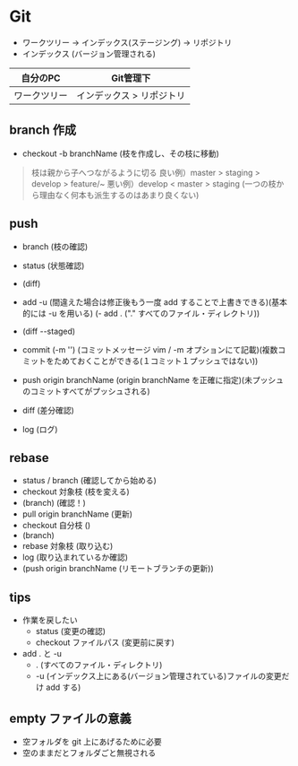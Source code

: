 # Git
- ワークツリー -> インデックス(ステージング) -> リポジトリ
- インデックス (バージョン管理される)

|   自分のPC   |         Git管理下         |
| :----------: | :-----------------------: |
| ワークツリー | インデックス > リポジトリ |

## branch 作成
- checkout -b branchName (枝を作成し、その枝に移動)
> 枝は親から子へつながるように切る
> 良い例）master > staging > develop > feature/~
> 悪い例）develop < master > staging (一つの枝から理由なく何本も派生するのはあまり良くない)


## push
- branch (枝の確認)
- status (状態確認)
- (diff)
- add -u  (間違えた場合は修正後もう一度 add することで上書きできる)(基本的には -u を用いる)
(- add . ("." すべてのファイル・ディレクトリ))
- (diff --staged)
- commit (-m '') (コミットメッセージ vim / -m オプションにて記載)(複数コミットをためておくことができる(１コミット１プッシュではない))
- push origin branchName (origin branchName を正確に指定)(未プッシュのコミットすべてがプッシュされる)

- diff (差分確認)
- log (ログ)

## rebase
- status / branch (確認してから始める)
- checkout 対象枝 (枝を変える)
- (branch) (確認！)
- pull origin branchName (更新)
- checkout 自分枝 ()
- (branch)
- rebase 対象枝 (取り込む)
- log (取り込まれているか確認)
- (push origin branchName (リモートブランチの更新))

## tips
- 作業を戻したい
  - status (変更の確認)
  - checkout ファイルパス (変更前に戻す)
- add . と -u
  - . (すべてのファイル・ディレクトリ)
  - -u (インデックス上にある(バージョン管理されている)ファイルの変更だけ add する)

## empty ファイルの意義
- 空フォルダを git 上にあげるために必要
- 空のままだとフォルダごと無視される


